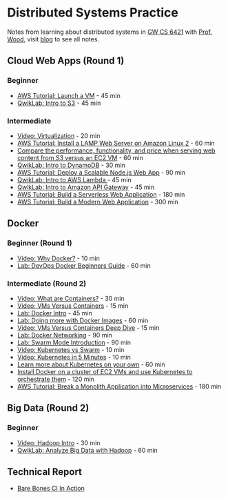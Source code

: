 # Distributed Systems Practice
Notes from learning about distributed systems in [GW CS 6421](https://gwdistsys18.github.io/) with [Prof. Wood](https://faculty.cs.gwu.edu/timwood/), visit [blog](https://tier2novelist.github.io/dist-sys-practice.github.io) to see all notes.

## Cloud Web Apps (Round 1)

### Beginner
- [AWS Tutorial: Launch a VM](https://tier2novelist.github.io/dist-sys-practice.github.io/cloud-web-apps-launch-ec2-vm/) - 45 min
- [QwikLab: Intro to S3](https://tier2novelist.github.io/dist-sys-practice.github.io/cloud-web-apps-lab-s3/) - 45 min

### Intermediate
- [Video: Virtualization](https://tier2novelist.github.io/dist-sys-practice.github.io/cloud-web-apps-virtualization/) - 20 min
- [AWS Tutorial: Install a LAMP Web Server on Amazon Linux 2](https://tier2novelist.github.io/dist-sys-practice.github.io/cloud-web-apps-set-up-lamp-on-ami/) - 60 min
- [Compare the performance, functionality, and price when serving web content from S3 versus an EC2 VM](https://tier2novelist.github.io/dist-sys-practice.github.io/cloud-web-apps-compare-s3-vs-ec2/) - 60 min
- [QwikLab: Intro to DynamoDB](https://tier2novelist.github.io/dist-sys-practice.github.io/cloud-web-apps-lab-dynamodb/) - 30 min
- [AWS Tutorial: Deploy a Scalable Node.js Web App](https://tier2novelist.github.io/dist-sys-practice.github.io/cloud-web-apps-deploy-scalable-nodejs-web-app/) - 90 min
- [QwikLab: Intro to AWS Lambda ](https://tier2novelist.github.io/dist-sys-practice.github.io/cloud-web-apps-lab-aws-lambda/) - 45 min
- [QwikLab: Intro to Amazon API Gateway](https://tier2novelist.github.io/dist-sys-practice.github.io/cloud-web-apps-api-gateway/) - 45 min
- [AWS Tutorial: Build a Serverless Web Application](https://tier2novelist.github.io/dist-sys-practice.github.io/cloud-web-apps-serverless-web-app/) - 180 min
- [AWS Tutorial: Build a Modern Web Application](https://tier2novelist.github.io/dist-sys-practice.github.io/cloud-web-apps-modern-web-app/) - 300 min

## Docker

### Beginner (Round 1)
- [Video: Why Docker?](https://tier2novelist.github.io/dist-sys-practice.github.io/docker-why-docker/) - 10 min
- [Lab: DevOps Docker Beginners Guide](https://tier2novelist.github.io/dist-sys-practice.github.io/docker-lab-devops-guide/) - 60 min

### Intermediate (Round 2)
- [Video: What are Containers?](https://tier2novelist.github.io/dist-sys-practice.github.io/docker-what-are-containers/) - 30 min
- [Video: VMs Versus Containers](https://tier2novelist.github.io/dist-sys-practice.github.io/docker-vm-vs-container/) - 15 min
- [Lab: Docker Intro](https://tier2novelist.github.io/dist-sys-practice.github.io/docker-lab-intro/) - 45 min
- [Lab: Doing more with Docker Images](https://tier2novelist.github.io/dist-sys-practice.github.io/docker-lab-images/) - 60 min
- [Video: VMs Versus Containers Deep Dive](https://tier2novelist.github.io/dist-sys-practice.github.io/docker-vm-vs-container-deep-dive/) - 15 min
- [Lab: Docker Networking](https://tier2novelist.github.io/dist-sys-practice.github.io/docker-lab-networking/) - 90 min
- [Lab: Swarm Mode Introduction](https://tier2novelist.github.io/dist-sys-practice.github.io/docker-lab-swarm-mode/) - 90 min
- [Video: Kubernetes vs Swarm](https://tier2novelist.github.io/dist-sys-practice.github.io/docker-kubernetes-vs-swarm/) - 10 min
- [Video: Kubernetes in 5 Minutes](https://tier2novelist.github.io/dist-sys-practice.github.io/docker-kubernetes-intro/) - 10 min
- [Learn more about Kubernetes on your own](https://tier2novelist.github.io/dist-sys-practice.github.io/docker-kubernetes-self-study/) - 60 min
- [Install Docker on a cluster of EC2 VMs and use Kubernetes to orchestrate them](https://tier2novelist.github.io/dist-sys-practice.github.io/docker-kubernetes-on-ec2-cluster/) - 120 min
- [AWS Tutorial: Break a Monolith Application into Microservices](https://tier2novelist.github.io/dist-sys-practice.github.io/docker-break-app-into-microservices/) - 180 min

## Big Data (Round 2)

### Beginner
- [Video: Hadoop Intro](https://tier2novelist.github.io/dist-sys-practice.github.io/bigdata-hadoop-intro/) - 30 min
- [QwikLab: Analyze Big Data with Hadoop](https://tier2novelist.github.io/dist-sys-practice.github.io/bigdata-lab-hadoop/) - 60 min

## Technical Report

- [Bare Bones CI In Action](https://tier2novelist.github.io/dist-sys-practice.github.io/bare-bones-ci-in-action/)
